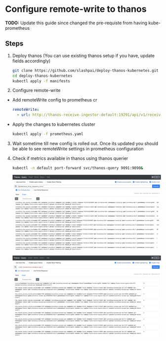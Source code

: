 # Configure remote-write to thanos

**TODO:** Update this guide since changed the pre-requiste from having kube-prometheus

## Steps

1. Deploy thanos (You can use existing thanos setup if you have, update fields accordingly)

    ```bash
    git clone https://github.com/slashpai/deploy-thanos-kubernetes.git
    cd deploy-thanos-kubernetes
    kubectl apply -f manifests
    ```

2. Configure remote-write

  - Add remoteWrite config to prometheus cr

    ```yaml
    remoteWrite:
      - url: http://thanos-receive-ingestor-default:19291/api/v1/receive
    ```

  - Apply the changes to kubernetes cluster

      ```bash
      kubectl apply -f prometheus.yaml
      ```

3. Wait sometime till new config is rolled out. Once its updated you should be able to see remoteWrite settings in prometheus configuration

4. Check if metrics available in thanos using thanos querier

    ```bash
    kubectl -n default port-forward svc/thanos-query 9091:9090&
    ```

    ![img](img/thanos_querier_1.png)

    ![img](img/thanos_querier_2.png)
